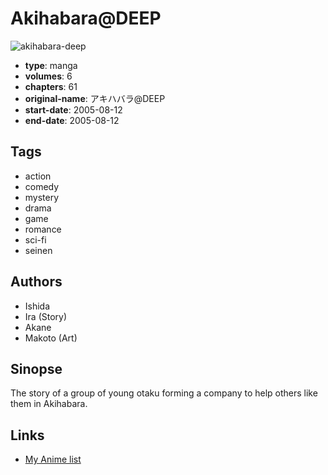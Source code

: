 # Akihabara@DEEP

![akihabara-deep](https://cdn.myanimelist.net/images/manga/4/76323.jpg)

-   **type**: manga
-   **volumes**: 6
-   **chapters**: 61
-   **original-name**: アキハバラ@DEEP
-   **start-date**: 2005-08-12
-   **end-date**: 2005-08-12

## Tags

-   action
-   comedy
-   mystery
-   drama
-   game
-   romance
-   sci-fi
-   seinen

## Authors

-   Ishida
-   Ira (Story)
-   Akane
-   Makoto (Art)

## Sinopse

The story of a group of young otaku forming a company to help others like them in Akihabara.

## Links

-   [My Anime list](https://myanimelist.net/manga/3316/AkihabaraDEEP)
